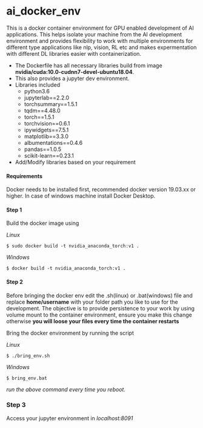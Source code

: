 # ai_docker_env

This is a docker container environment for GPU enabled development of AI applications. This helps isolate your machine from the AI development environment and provides flexibility to work with multiple environments for different type applications like nlp, vision, RL etc and makes expermentation with different DL libraries easier with containerization.

- The Dockerfile has all necessary libraries build from image **nvidia/cuda:10.0-cudnn7-devel-ubuntu18.04**.
- This also provides a jupyter dev environment.
- Libraries included
  - python3.6
  - jupyterlab==2.2.0
  - torchsummary==1.5.1
  - tqdm==4.48.0
  - torch==1.5.1
  - torchvision==0.6.1
  - ipywidgets==7.5.1
  - matplotlib==3.3.0
  - albumentations==0.4.6
  - pandas==1.0.5
  - scikit-learn==0.23.1
- Add/Modify libraries based on your requirement


#### Requirements

Docker needs to be installed first, recommended docker version 19.03.xx or higher.
In case of windows machine install Docker Desktop.

#### Step 1


Build the docker image using

_Linux_

``` $ sudo docker build -t nvidia_anaconda_torch:v1 . ```

_Windows_

``` $ docker build -t nvidia_anaconda_torch:v1 . ```


#### Step 2

Before bringing the docker env edit the .sh(linux) or .bat(windows) file and replace **home/username** with your folder path you like to use for the development. The objective is to provide persistence to your work by using volume mount to the container environment, ensure you make this change otherwise **you will loose your files every time the container restarts**

Bring the docker environment by running the script

_Linux_

``` $ ./bring_env.sh ```

_Windows_

``` $ bring_env.bat ```

_run the above command every time you reboot._

### Step 3

Access your jupyter environment in _localhost:8091_
